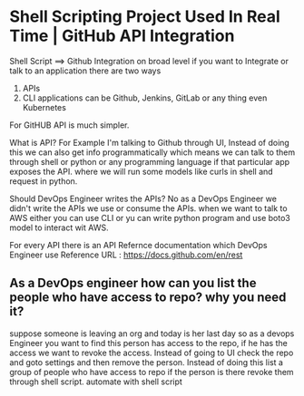 # Shell Scripting Project Used In Real Time | GitHub API Integration

Shell Script ==> Github Integration
on broad level if you want to Integrate or talk to an application there are two ways
1. APIs
2. CLI
applications can be Github, Jenkins, GitLab or any thing even Kubernetes

For GitHUB API is much simpler.

What is API?
For Example I'm talking to Github through UI, Instead of doing this we can also get info programmatically which means we can talk to them through shell or python or any programming language if that particular app exposes the API. where we will run some models like curls in shell and request in python.

Should DevOps Engineer writes the APIs?
No as a DevOps Engineer we didn't write the APIs we use or consume the APIs. 
when we want to talk to AWS either you can use CLI or yu can write python  program and use boto3 model to interact wit AWS.

For every API there is an API Refernce documentation which DevOps Engineer use
Reference URL : https://docs.github.com/en/rest

## As a DevOps engineer how can you list the people who have access to repo? why you need it?
suppose someone is leaving an org and today is her last day so as a devops Engineer you want to find this person has access to the repo, if he has the access we want to revoke the access. 
Instead of going to UI check the repo and goto settings and then remove the person. Instead of doing this list a group of people who have access to repo if the person is there revoke them through shell script. 
automate with shell script












